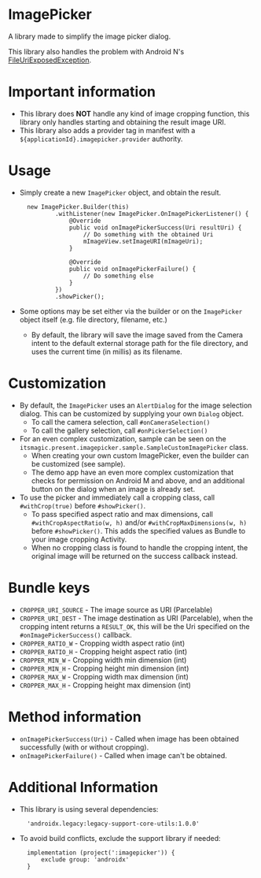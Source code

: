 # ImagePicker
A library made to simplify the image picker dialog.

This library also handles the problem with Android N's [FileUriExposedException](https://developer.android.com/reference/android/os/FileUriExposedException.html). 

# Important information
* This library does **NOT** handle any kind of image cropping function, this library only handles starting and obtaining the result image URI.
* This library also adds a provider tag in manifest with a `${applicationId}.imagepicker.provider` authority.

# Usage
* Simply create a new `ImagePicker` object, and obtain the result.

        new ImagePicker.Builder(this)
                .withListener(new ImagePicker.OnImagePickerListener() {
                    @Override
                    public void onImagePickerSuccess(Uri resultUri) {
                        // Do something with the obtained Uri
                        mImageView.setImageURI(mImageUri);
                    }

                    @Override
                    public void onImagePickerFailure() {
                        // Do something else
                    }
                })
                .showPicker();

* Some options may be set either via the builder or on the `ImagePicker` object itself (e.g. file directory, filename, etc.) 
  * By default, the library will save the image saved from the Camera intent to the default external storage path for the file directory, and uses the current time (in millis) as its filename. 

# Customization
* By default, the `ImagePicker` uses an `AlertDialog` for the image selection dialog. This can be customized by supplying your own `Dialog` object.
  * To call the camera selection, call `#onCameraSelection()`
  * To call the gallery selection, call `#onPickerSelection()`
* For an even complex customization, sample can be seen on the `itsmagic.present.imagepicker.sample.SampleCustomImagePicker` class.
  * When creating your own custom ImagePicker, even the builder can be customized (see sample).
  * The demo app have an even more complex customization that checks for permission on Android M and above, and an additional button on the dialog when an image is already set.
* To use the picker and immediately call a cropping class, call `#withCrop(true)` before `#showPicker()`.
  * To pass specified aspect ratio and max dimensions, call `#withCropAspectRatio(w, h)` and/or `#withCropMaxDimensions(w, h)`  before `#showPicker()`. This adds the specified values as Bundle to your image cropping Activity.
  * When no cropping class is found to handle the cropping intent, the original image will be returned on the success callback instead.

# Bundle keys
* `CROPPER_URI_SOURCE` - The image source as URI (Parcelable)
* `CROPPER_URI_DEST` - The image destination as URI (Parcelable), when the cropping intent returns a `RESULT_OK`, this will be the Uri specified on the `#onImagePickerSuccess()` callback.
* `CROPPER_RATIO_W` - Cropping width aspect ratio (int)
* `CROPPER_RATIO_H` - Cropping height aspect ratio (int)
* `CROPPER_MIN_W` - Cropping width min dimension (int)
* `CROPPER_MIN_H` - Cropping height min dimension (int)
* `CROPPER_MAX_W` - Cropping width max dimension (int)
* `CROPPER_MAX_H` - Cropping height max dimension (int)

# Method information
* `onImagePickerSuccess(Uri)` - Called when image has been obtained successfully (with or without cropping).
* `onImagePickerFailure()` - Called when image can't be obtained.

# Additional Information
* This library is using several dependencies:

        'androidx.legacy:legacy-support-core-utils:1.0.0'

* To avoid build conflicts, exclude the support library if needed:

        implementation (project(':imagepicker')) {
            exclude group: 'androidx'
        }
